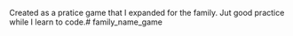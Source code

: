 Created as a pratice game that I expanded for the family.  Jut good practice while I learn to code.# family_name_game

